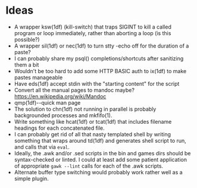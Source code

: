 Ideas
=====

* A wrapper ksw(1df) (kill-switch) that traps SIGINT to kill a called program
  or loop immediately, rather than aborting a loop (is this possible?)
* A wrapper sil(1df) or nec(1df) to turn stty -echo off for the duration of a
  paste?
* I can probably share my psql() completions/shortcuts after sanitizing them a
  bit
* Wouldn't be too hard to add some HTTP BASIC auth to ix(1df) to make pastes
  manageable
* Have eds(1df) accept stdin with the "starting content" for the script
* Convert all the manual pages to mandoc maybe?
  <https://en.wikipedia.org/wiki/Mandoc>
* qmp(1df)--quick man page
* The solution to chn(1df) not running in parallel is probably backgrounded
  processes and mkfifo(1).
* Write something like hcat(1df) or tcat(1df) that includes filename headings
  for each concatenated file.
* I can probably get rid of all that nasty templated shell by writing something
  that wraps around td(1df) and generates shell script to run, and calls that
  via `eval`.
* Ideally, the .awk and/or .sed scripts in the bin and games dirs should be
  syntax-checked or linted. I could at least add some patient application of
  appropriate `gawk --lint` calls for each of the .awk scripts.
* Alternate buffer type switching would probably work rather well as a simple
  plugin.
